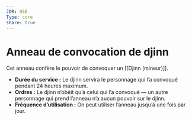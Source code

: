 ```yaml
---
JDR: OSE
Type: core
share: true
---
```

# Anneau de convocation de djinn

Cet anneau confère le pouvoir de convoquer un [[Djinn (mineur)]].

- **Durée du service :** Le djinn servira le personnage qui l’a convoqué pendant 24 heures maximum.
- **Ordres :** Le djinn n’obéit qu’à celui qui l’a convoqué — un autre personnage qui prend l’anneau n’a aucun pouvoir sur le djinn.
- **Fréquence d’utilisation :** On peut utiliser l’anneau jusqu’à une fois par jour.